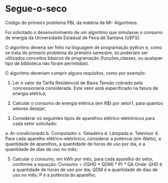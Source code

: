 # Segue-o-seco
Código do primeiro problema PBL da matéria de MI- Algoritmos.


Foi solicitado o desenvolvimento de um algoritmo que simulasse o consumo de energia da Universidade Estadual de Feira de Santana (UEFS).

O algoritmo deveria ser feito na linguagem de programação python e, como se trata do primeiro problema do primeiro semestre, só poderiam ser utilizados conceitos básicos de programação (funções,classes, ou qualquer tipo de biblioteca não foram permitidas).


O algoritmo deveriam cumprir alguns requisitos, como por exemplo:

1. Ler o valor da Tarifa Residencial de Baixa Tensão cobrado pela concessionária considerada. Este valor está especificado na fatura de energia elétrica;

2. Calcular o consumo de energia elétrica (em R$) por setor1, para quantos setores desejar;

3. Considerar os seguintes tipos de aparelhos elétrico-eletrônicos para cada setor solicitado:

a. Ar-condicionado
b. Computador
c. Geladeira
d. Lâmpada
e. Televisor
4. Para cada aparelho elétrico-eletrônico, considerar a potência (em Watts), a quantidade de aparelhos, a quantidade de horas de uso por dia, e a quantidade de dias de uso no mês;

5. Calcular o consumo, em kWh por mês, para cada aparelho do setor, conforme a equação:
Consumo = ((QHD * QDM) * P) * QA
Onde:
QHD é a quantidade de horas de uso por dia;
QDM é a quantidade de dias de uso no mês;
P é a potência do aparelho;
